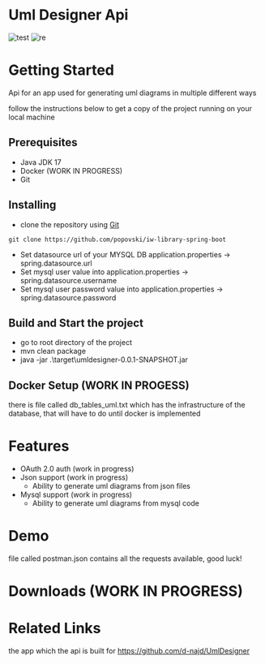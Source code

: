 # Uml Designer Api

![test](https://img.shields.io/snyk/vulnerabilities/github/d-najd/UmlDesignerAppApi)
![re](https://img.shields.io/github/repo-size/d-najd/UmlDesignerAppApi)

# Getting Started


Api for an app used for generating uml diagrams in multiple different ways



follow the instructions below to get a copy of the project running on your local machine

## Prerequisites

* Java JDK 17
* Docker (WORK IN PROGRESS)
* Git

## Installing

* clone the repository using [Git](https://git-scm.com/downloads)
```Git
git clone https://github.com/popovski/iw-library-spring-boot
```
* Set datasource url of your MYSQL DB application.properties -> spring.datasource.url
* Set mysql user value into application.properties -> spring.datasource.username
* Set mysql user password value into application.properties -> spring.datasource.password

## Build and Start the project

* go to root directory of the project
* mvn clean package
* java -jar .\target\umldesigner-0.0.1-SNAPSHOT.jar

## Docker Setup (WORK IN PROGESS)
 there is file called db_tables_uml.txt which has the infrastructure of the database, that will have to do until docker is implemented

# Features
 - OAuth 2.0 auth (work in progress)
 - Json support (work in progress)
   - Ability to generate uml diagrams from json files
 - Mysql support (work in progress)
   - Ability to generate uml diagrams from mysql code

# Demo
 file called postman.json contains all the requests available, good luck!

# Downloads (WORK IN PROGRESS)
# Related Links
the app which the api is built for https://github.com/d-najd/UmlDesigner
